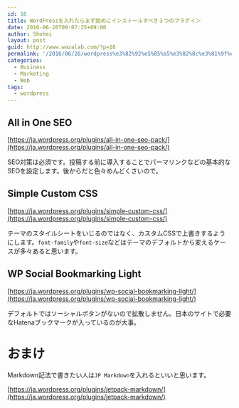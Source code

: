 ```yaml
---
id: 16
title: WordPressを入れたらまず始めにインストールすべき３つのプラグイン
date: 2016-06-26T09:07:25+09:00
author: Shohei
layout: post
guid: http://www.wazalab.com/?p=16
permalink: '/2016/06/26/wordpress%e3%82%92%e5%85%a5%e3%82%8c%e3%81%9f%e3%82%89%e3%81%be%e3%81%9a%e5%a7%8b%e3%82%81%e3%81%ab%e3%82%a4%e3%83%b3%e3%82%b9%e3%83%88%e3%83%bc%e3%83%ab%e3%81%99%e3%81%b9%e3%81%8d%ef%bc%93%e3%81%a4/'
categories:
  - Business
  - Marketing
  - Web
tags:
  - wordpress
---
```

## All in One SEO

[https://ja.wordpress.org/plugins/all-in-one-seo-pack/](https://ja.wordpress.org/plugins/all-in-one-seo-pack/)

SEO対策は必須です。投稿する前に導入することでパーマリンクなどの基本的なSEOを設定します。後からだと色々めんどくさいので。

## Simple Custom CSS

[https://ja.wordpress.org/plugins/simple-custom-css/](https://ja.wordpress.org/plugins/simple-custom-css/)

テーマのスタイルシートをいじるのではなく、カスタムCSSで上書きするようにします。`font-family`や`font-size`などはテーマのデフォルトから変えるケースが多々あると思います。

## WP Social Bookmarking Light

[https://ja.wordpress.org/plugins/wp-social-bookmarking-light/](https://ja.wordpress.org/plugins/wp-social-bookmarking-light/)

デフォルトではソーシャルボタンがないので拡散しません。日本のサイトで必要なHatenaブックマークが入っているのが大事。


# おまけ

Markdown記法で書きたい人は`JP Markdown`を入れるといいと思います。

[https://ja.wordpress.org/plugins/jetpack-markdown/](https://ja.wordpress.org/plugins/jetpack-markdown/)

